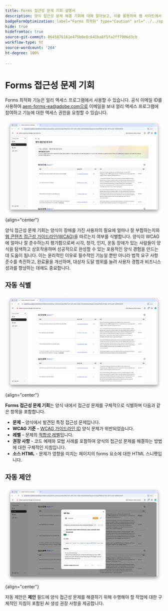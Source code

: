 ```yaml
---
title: Forms 접근성 문제 기회 설명서
description: 양식 접근성 문제 해결 기회에 대해 알아보고, 이를 활용하여 웹 사이트에서 양식 접근성과 사용자 경험을 개선하는 방법을 알아봅니다.
badgeFormOptimization: label="Forms 최적화" type="Caution" url="../../opportunity-types/form-optimization.md" tooltip="Forms 최적화"
hide: true
hidefromtoc: true
source-git-commit: 8645876161e475b0e8c641ba8f5fa2ff7906d3cb
workflow-type: ht
source-wordcount: '284'
ht-degree: 100%

---
```



# Forms 접근성 문제 기회

<span class="preview"> Forms 최적화 기능은 얼리 액세스 프로그램에서 사용할 수 있습니다. 공식 이메일 ID를 사용하여 aem-forms-ea@adobe.com으로 이메일을 보내 얼리 액세스 프로그램에 참여하고 기능에 대한 액세스 권한을 요청할 수 있습니다. </span>

![Forms 접근성 문제 기회](./assets/forms-accessibility-issues/hero.png){align="center"}

양식 접근성 문제 기회는 양식이 장애를 가진 사용자의 필요에 얼마나 잘 부합하는지와 [웹 콘텐츠 접근성 가이드라인(WCAG)](https://www.w3.org/TR/WCAG21/)을 따르는지 여부를 식별합니다. 양식이 WCAG에 얼마나 잘 준수하는지 평가함으로써 시각, 청각, 인지, 운동 장애가 있는 사람들이 양식을 탐색하고 상호작용하며 성공적으로 완성할 수 있는 포용적인 양식 경험을 만드는 데 도움이 됩니다. 이는 윤리적인 이유로 필수적인 기능일 뿐만 아니라 법적 요구 사항 준수를 촉진하고, 완료율을 개선하며, 대상자 도달 범위를 늘려 사용자 경험과 비즈니스 성과를 향상하는 데에도 중요합니다.

## 자동 식별

![양식 접근성 문제 자동 식별](./assets/forms-accessibility-issues/auto-identify.png){align="center"}

**Forms 접근성 문제 기회**&#x200B;는 양식 내에서 접근성 문제를 구체적으로 식별하며 다음과 같은 항목을 포함합니다.

* **문제** – 양식에서 발견된 특정 접근성 문제입니다.
* **WCAG 기준** – [WCAG 가이드라인 ID](https://www.w3.org/TR/WCAG21/) 양식 문제가 위반되었습니다.
* **레벨** – 문제의 [적합성 레벨](https://www.w3.org/WAI/WCAG21/Understanding/conformance#levels)입니다.
* **권장 사항** - 코드 예제와 모범 사례를 포함하여 양식의 접근성 문제를 해결하는 방법에 대한 구체적인 지침입니다.
* **소스 HTML** - 문제가 영향을 미치는 페이지의 forms 요소에 대한 HTML 스니펫입니다.

## 자동 제안

![양식 접근성 문제 자동 제안](./assets/forms-accessibility-issues/auto-suggest.png){align="center"}

자동 제안은 **제안** 필드에 양식 접근성 문제를 해결하기 위해 수행해야 할 작업에 대한 구체적인 지침이 포함된 AI 생성 권장 사항을 제공합니다.

<!-- 

## Auto-optimize

[!BADGE Ultimate]{type=Positive tooltip="Ultimate"}

![Auto-optimize forms accessibility issues](./assets/accessibility-issues/auto-optimize.png){align="center"}

Sites Optimizer Ultimate adds the ability to deploy auto-optimization for the form accessibility issues found.

>[!BEGINTABS]

>[!TAB Deploy optimization]

{{auto-optimize-deploy-optimization-slack}}

>[!TAB Request approval]

{{auto-optimize-request-approval}}

>[!ENDTABS]
-->

